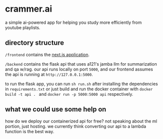 # crammer.ai 

a simple ai-powered app for helping you study more efficiently from youtube playlists.

## directory structure

`/frontend` contains the [next.js application](https://project-five-orpin.vercel.app). 

`/backend` contains the flask api that uses a121's jamba llm for summarization and qa w/rag. our api runs locally on port `5000`, and our frontend assumes the api is running at `http://127.0.0.1:5000`. 

to run the flask app, you can run `sh run.sh` after installing the dependencies in `requirements.txt` or just build and run the docker container with `docker build -t api . ` and `docker run -p 5000:5000 api` respectively.

## what we could use some help on 

how do we deploy our containerized api for free? not speaking about the ml portion, just hosting. we currently think converting our api to a lambda function is the best way. 